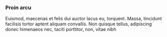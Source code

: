 ### Proin arcu

Euismod, maecenas et felis dui auctor lacus eu, torquent. Massa, tincidunt facilisis tortor aptent aliquam convallis. Non quisque tellus, adipiscing donec himenaeos nec, taciti porttitor, non, vitae nibh


